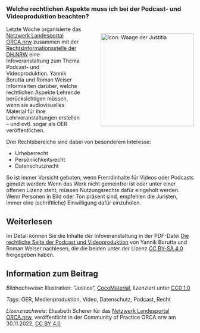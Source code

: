 ### **Welche rechtlichen Aspekte muss ich bei der Podcast- und Videoproduktion beachten?**

<img src="https://github.com/lindahalm-hsbi/infOERmiert/assets/149470876/64beff97-23e0-4d26-97d2-af3a34ce6959" style="float: right; margin: 20px 0px 20px 50px" alt="Icon: Waage der Justitia" width="250px"/> 

Letzte Woche organisierte das [Netzwerk Landesportal ORCA.nrw](https://www.orca.nrw/lehrende/akteure/netzwerk) zusammen mit der [Rechtsinformationsstelle der DH.NRW](https://www.orca.nrw/lehrende/rechtsinformation) eine Infoveranstaltung zum Thema Podcast- und Videoproduktion. Yannik Borutta und Roman Weiser informierten darüber, welche rechtlichen Aspekte Lehrende berücksichtigen müssen, wenn sie audiovisuelles Material für ihre Lehrveranstaltungen erstellen – und evtl. sogar als OER veröffentlichen.

Drei Rechtsbereiche sind dabei von besonderem Interesse:

- Urheberrecht
- Persönlichkeitsrecht
- Datenschutzrecht

So ist immer Vorsicht geboten, wenn Fremdinhalte für Videos oder Podcasts genutzt werden: Wenn das Werk nicht gemeinfrei ist oder unter einer offenen Lizenz steht, müssen Nutzungsrechte dafür eingeholt werden. Wenn Personen in Bild oder Ton präsent sind, empfehlen die Juristen, immer eine (schriftliche) Einwilligung dafür einzuholen.

## Weiterlesen
Im Detail können Sie die Inhalte der Infoveranstaltung in der PDF-Datei [Die rechtliche Seite der Podcast und Videoproduktion](https://www.twillo.de/edu-sharing/components/render/a220dab6-3751-4901-b7df-4cd0a5a7f64d) von Yannik Borutta und Roman Weiser nachlesen, die die beiden unter der Lizenz [CC BY-SA 4.0](https://creativecommons.org/licenses/by-sa/4.0/deed.de) freigegeben haben.

## Information zum Beitrag

*Bildnachweise*: Illustration: “Justice“, [CocoMaterial](https://cocomaterial.com/results?q=justice), lizenziert unter [CC0 1.0](https://creativecommons.org/publicdomain/zero/1.0/deed.de)

*Tags*: OER, Medienproduktion, Video, Datenschutz, Podcast, Recht

*Lizenznachweis*: Elisabeth Scherer für das <a href="http://www.orca.nrw/ueber-uns/netzwerk" target="_blank">Netzwerk Landesportal ORCA.nrw</a>, veröffentlicht in der Community of Practice ORCA.nrw am 30.11.2022, <a href="https://creativecommons.org/licenses/by/4.0/" target="_blank">CC BY 4.0</a>
